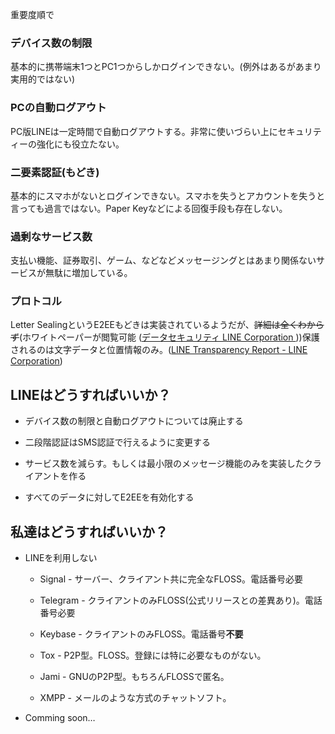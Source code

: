 重要度順で

### デバイス数の制限

基本的に携帯端末1つとPC1つからしかログインできない。(例外はあるがあまり実用的ではない)

### PCの自動ログアウト

PC版LINEは一定時間で自動ログアウトする。非常に使いづらい上にセキュリティーの強化にも役立たない。

### 二要素認証(もどき)

基本的にスマホがないとログインできない。スマホを失うとアカウントを失うと言っても過言ではない。Paper Keyなどによる回復手段も存在しない。

### 過剰なサービス数

支払い機能、証券取引、ゲーム、などなどメッセージングとはあまり関係ないサービスが無駄に増加している。

### プロトコル

Letter SealingというE2EEもどきは実装されているようだが、~~詳細は全くわからず~~(ホワイトペーパーが閲覧可能 ([データセキュリティ LINE Corporation ](https://linecorp.com/ja/security/article/110)))保護されるのは文字データと位置情報のみ。([LINE Transparency Report - LINE Corporation](https://linecorp.com/ja/security/encryption/2019h1))

## LINEはどうすればいいか？

- デバイス数の制限と自動ログアウトについては廃止する

- 二段階認証はSMS認証で行えるように変更する

- サービス数を減らす。もしくは最小限のメッセージ機能のみを実装したクライアントを作る

- すべてのデータに対してE2EEを有効化する

## 私達はどうすればいいか？

- LINEを利用しない
  
  - Signal - サーバー、クライアント共に完全なFLOSS。電話番号必要
  
  - Telegram - クライアントのみFLOSS(公式リリースとの差異あり)。電話番号必要
  
  - Keybase - クライアントのみFLOSS。電話番号**不要**
  
  - Tox - P2P型。FLOSS。登録には特に必要なものがない。
  
  - Jami - GNUのP2P型。もちろんFLOSSで匿名。
  
  - XMPP - メールのような方式のチャットソフト。

- Comming soon…


